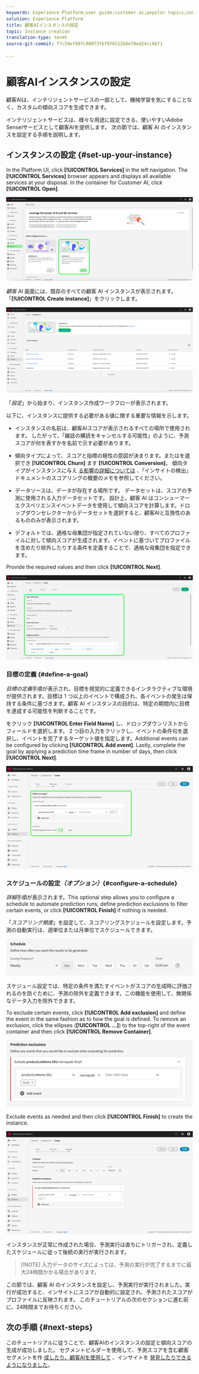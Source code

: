 ```yaml
---
keywords: Experience Platform;user guide;customer ai;popular topics;configure instance;create instance;
solution: Experience Platform
title: 顧客AIインスタンスの設定
topic: Instance creation
translation-type: tm+mt
source-git-commit: f7c59ef097c00073fbf9f6522b6e70ed24cc8bf1

---
```



# 顧客AIインスタンスの設定

顧客AIは、インテリジェントサービスの一部として、機械学習を気にすることなく、カスタムの傾向スコアを生成できます。

インテリジェントサービスは、様々な用途に設定できる、使いやすいAdobe Senseiサービスとして顧客AIを提供します。 次の節では、顧客 AI のインスタンスを設定する手順を説明します。

## インスタンスの設定 {#set-up-your-instance}

In the Platform UI, click **[!UICONTROL Services]** in the left navigation. The **[!UICONTROL Services]** browser appears and displays all available services at your disposal. In the container for Customer AI, click **[!UICONTROL Open]**.

![](../images/user-guide/navigate-to-service.png)

*顧客 AI* 画面には、既存のすべての顧客 AI インスタンスが表示されます。「**[!UICONTROL Create instance]**」をクリックします。

![](../images/user-guide/dashboard.png)

「*設定*」から始まり、インスタンス作成ワークフローが表示されます。

以下に、インスタンスに提供する必要がある値に関する重要な情報を示します。

* インスタンスの名前は、顧客AIスコアが表示されるすべての場所で使用されます。 したがって、「雑誌の購読をキャンセルする可能性」のように、予測スコアが何を表すかを名前で示す必要があります。

* 傾向タイプによって、スコアと指標の極性の意図が決まります。またはを選択でき **[!UICONTROL Churn]** ます **[!UICONTROL Conversion]**。 傾向タイプがインスタンスに与え [る影響の詳細については](./discover-insights.md#scoring-summary) 、「インサイトの検出」ドキュメントのスコアリングの概要のメモを参照してください。

* データソースは、データが存在する場所です。 データセットは、スコアの予測に使用される入力データセットです。 設計上、顧客 AI はコンシューマーエクスペリエンスイベントデータを使用して傾向スコアを計算します。ドロップダウンセレクターからデータセットを選択すると、顧客AIと互換性のあるもののみが表示されます。

* デフォルトでは、適格な母集団が指定されていない限り、すべてのプロファイルに対して傾向スコアが生成されます。イベントに基づいてプロファイルを含めたり除外したりする条件を定義することで、適格な母集団を指定できます。

Provide the required values and then click **[!UICONTROL Next]**.

![](../images/user-guide/setup.png)

### 目標の定義 {#define-a-goal}

*目標の定義*&#x200B;手順が表示され、目標を視覚的に定義できるインタラクティブな環境が提供されます。目標は 1 つ以上のイベントで構成され、各イベントの発生は保持する条件に基づきます。顧客 AI インスタンスの目的は、特定の期間内に目標を達成する可能性を判断することです。

をクリック **[!UICONTROL Enter Field Name]** し、ドロップダウンリストからフィールドを選択します。 2 つ目の入力をクリックし、イベントの条件句を選択し、イベントを完了するターゲット値を指定します。Additional events can be configured by clicking **[!UICONTROL Add event]**. Lastly, complete the goal by applying a prediction time frame in number of days, then click **[!UICONTROL Next]**.

![](../images/user-guide/goal.png)

### スケジュールの設定&#x200B;*（オプション）*{#configure-a-schedule}

*詳細*&#x200B;手順が表示されます。This optional step allows you to configure a schedule to automate prediction runs, define prediction exclusions to filter certain events, or click **[!UICONTROL Finish]** if nothing is needed.

「*スコアリング頻度*」を設定して、スコアリングスケジュールを設定します。予測の自動実行は、週単位または月単位でスケジュールできます。

![](../images/user-guide/schedule.png)

スケジュール設定では、特定の条件を満たすイベントがスコアの生成時に評価されるのを防ぐために、予測の除外を定義できます。この機能を使用して、無関係なデータ入力を除外できます。

To exclude certain events, click **[!UICONTROL Add exclusion]** and define the event in the same fashion as to how the goal is defined. To remove an exclusion, click the ellipses (**[!UICONTROL ...]**) to the top-right of the event container and then click **[!UICONTROL Remove Container]**.

![](../images/user-guide/exclusion.png)

Exclude events as needed and then click **[!UICONTROL Finish]** to create the instance.

![](../images/user-guide/advanced.png)

インスタンスが正常に作成された場合、予測実行は直ちにトリガーされ、定義したスケジュールに従って後続の実行が実行されます。

>[!NOTE] 入力データのサイズによっては、予測の実行が完了するまでに最大24時間かかる場合があります。

この節では、顧客 AI のインスタンスを設定し、予測実行が実行されました。実行が成功すると、インサイトにスコアが自動的に設定され、予測されたスコアがプロファイルに反映されます。 このチュートリアルの次のセクションに進む前に、24時間までお待ちください。

## 次の手順 {#next-steps}

このチュートリアルに従うことで、顧客AIのインスタンスの設定と傾向スコアの生成が成功しました。 セグメントビルダーを使用して、予測スコアを含む顧客セグメントを作 [成したり、顧客AIを使用して](./create-segment.md) 、インサイトを [発見したりできるようになりました](./discover-insights.md)。

